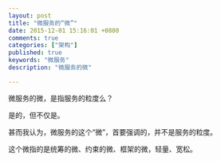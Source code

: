 ```yaml
---
layout: post
title: "微服务的“微”"
date: 2015-12-01 15:16:01 +0800
comments: true
categories: ["架构"]
published: true
keywords: "微服务"
description: "微服务的微"

---
```


微服务的微，是指服务的粒度么？
<!--more-->

是的，但不仅是。

甚而我认为，微服务的这个“微”，首要强调的，并不是服务的粒度。

这个微指的是统筹的微、约束的微、框架的微，轻量、宽松。